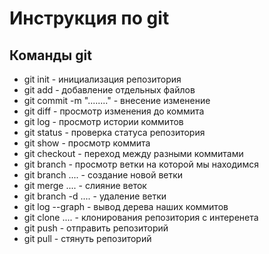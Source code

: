 # Инструкция по git

## Команды git

* git init - инициализация репозитория
* git add - добавление отдельных файлов
* git commit -m "........" - внесение изменение
* git diff - просмотр изменения до коммита
* git log - просмотр истории коммитов
* git status - проверка статуса репозитория
* git show - просмотр коммита
* git checkout - переход между разными коммитами
* git branch - просмотр ветки на которой мы находимся
* git branch .... - создание новой ветки 
* git merge .... - слияние веток 
* git branch -d .... - удаление ветки 
* git log --graph - вывод дерева наших коммитов
* git clone .... - клонирования репозитория с интеренета 
* git push - отправить репозиторий 
* git pull - стянуть репозиторий 

